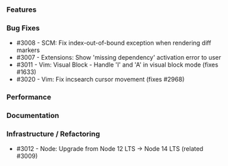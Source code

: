 ### Features 

### Bug Fixes

- #3008 - SCM: Fix index-out-of-bound exception when rendering diff markers
- #3007 - Extensions: Show 'missing dependency' activation error to user
- #3011 - Vim: Visual Block - Handle 'I' and 'A' in visual block mode (fixes #1633)
- #3020 - Vim: Fix incsearch cursor movement (fixes #2968)

### Performance

### Documentation

### Infrastructure / Refactoring

- #3012 - Node: Upgrade from Node 12 LTS -> Node 14 LTS (related #3009)
